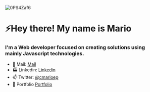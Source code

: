 ![0PS4Zaf6](https://user-images.githubusercontent.com/53541185/173740518-ce49f4dd-5fc0-46d1-9e34-d5cfebcf0be8.jpg)

<h1 align="left">⚡Hey there! My name is Mario</h1>
<h3 align="left">I'm a Web developer focused on creating solutions using mainly Javascript technologies.</h3>

- 💌 Mail: [Mail](https://www.linkedin.com/in/cmarioep/)
- 🏭 Linkedin: [Linkedin](https://www.linkedin.com/in/cmarioep/)
- 📫 Twitter: [@cmarioep](https://twitter.com/cmarioep)
- 🚀 Portfolio [Portfolio]()



